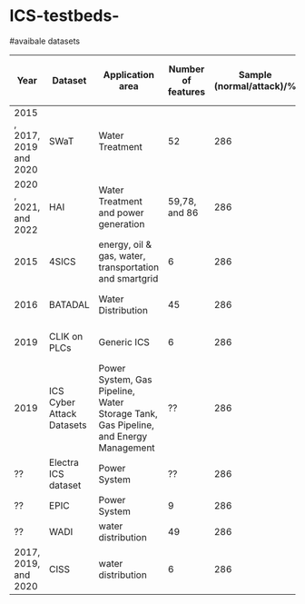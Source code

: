 # ICS-testbeds-

#avaibale datasets

Year  | Dataset  | Application area  | Number of features  |Sample (normal/attack)/% | Attack Type  | Data Size  | Data format (Mega Byte)  | Data set publicly available  
--- | --- | --- | --- |--- |--- |--- |--- |--- 
2015 , 2017, 2019 and 2020 | SWaT  | Water Treatment  | 52  | 286 | Injection attack  | 285 | CSV | https://itrust.sutd.edu.sg/itrust-labs_datasets/dataset_info/ 
2020 , 2021, and 2022|  HAI  | Water Treatment and power generation | 59,78, and 86  | 286 | Injection attack  | 181, 205, and 196 | CSV | https://www.usenix.org/conference/cset20/presentation/shin 
2015|  4SICS  | energy, oil & gas, water, transportation and smartgrid | 6 | 286 | ??  | 24, 134, and 200 | pcap | https://www.netresec.com/?page=PCAP4SICS
2016|  BATADAL   | Water Distribution | 45 | 286 | Injection attack | 1.16 and 2.08 | csv, inp | https://www.batadal.net/data.html
2019|  CLIK on PLCs   | Generic ICS | 6 | 286 | function code attack | 3.75 | pcap | https://gitlab.com/safelab/clik/-/tree/master/  
2019|  ICS  Cyber Attack Datasets  | Power System, Gas Pipeline, Water Storage Tank, Gas Pipeline, and Energy Management | ?? | 286 | ?? | ?? | CSV, ARFF | https://sites.google.com/a/uah.edu/tommy-morris-uah/ics-data-sets
??|  Electra ICS dataset   | Power System | ?? | 286 | ?? | 56, 1.7GB | CSV| http://perception.inf.um.es/ICS-datasets/ 
??|  EPIC   | Power System | 9 | 286 | No attacks| ?? | pcap ,CSV| https://itrust.sutd.edu.sg/itrust-labs_datasets/dataset_info/  
??|  WADI   | water distribution | 49 | 286 |  Injection attack | ?? | CSV| https://itrust.sutd.edu.sg/itrust-labs_datasets/dataset_info/ 
2017, 2019, and 2020 |  CISS   | water distribution | 6 | 286 |  Injection attack | ?? | pcap| https://itrust.sutd.edu.sg/itrust-labs_datasets/dataset_info/ 








